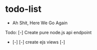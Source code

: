 # todo-list 

- Ah Shit, Here We Go Again


Todo: 
[-] Create pure node.js api endpoint
- [-] 
[-] create ejs views
[-] 

